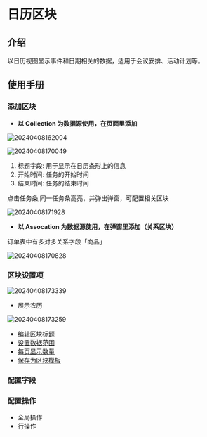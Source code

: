 # 日历区块

<PluginInfo name="block-calendar"></PluginInfo>

## 介绍

以日历视图显示事件和日期相关的数据，适用于会议安排、活动计划等。
## 使用手册

### 添加区块

- **以 Collection 为数据源使用，在页面里添加**

![20240408162004](https://nocobase-docs.oss-cn-beijing.aliyuncs.com/20240408162004.png)

![20240408170049](https://nocobase-docs.oss-cn-beijing.aliyuncs.com/20240408170049.png)

1. 标题字段: 用于显示在日历条形上的信息
2. 开始时间: 任务的开始时间
3. 结束时间: 任务的结束时间

点击任务条,同一任务条高亮，并弹出弹窗，可配置相关区块

![20240408171928](https://nocobase-docs.oss-cn-beijing.aliyuncs.com/20240408171928.png)

- **以 Assocation 为数据源使用，在弹窗里添加（关系区块）**

订单表中有多对多关系字段「商品」

![20240408170828](https://nocobase-docs.oss-cn-beijing.aliyuncs.com/20240408170828.png)
### 区块设置项

![20240408173339](https://nocobase-docs.oss-cn-beijing.aliyuncs.com/20240408173339.png)

- 展示农历

![20240408173259](https://nocobase-docs.oss-cn-beijing.aliyuncs.com/20240408173259.png)
- [编辑区块标题](/handbook/ui/blocks/block-settings/block-title)
- [设置数据范围](/handbook/ui/blocks/block-settings/data-scope)
- [每页显示数量](/handbook/ui/blocks/block-settings/per-page)
- [保存为区块模板](/handbook/ui/blocks/block-settings/block-template)



### 配置字段

### 配置操作

- 全局操作
- 行操作